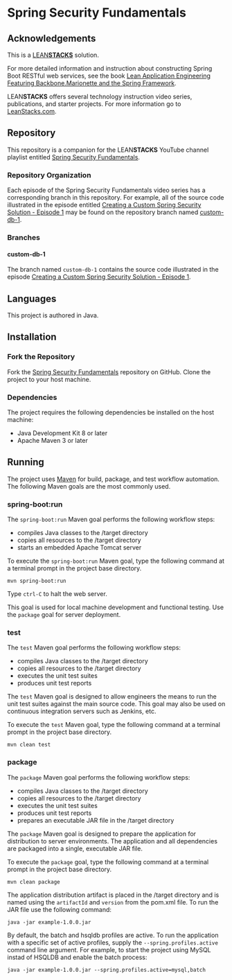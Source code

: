 # Spring Security Fundamentals

## Acknowledgements

This is a [LEAN**STACKS**](http://www.leanstacks.com) solution.

For more detailed information and instruction about constructing Spring Boot RESTful web services, see the book [Lean Application Engineering Featuring Backbone.Marionette and the Spring Framework](https://leanpub.com/leanstacks-marionette-spring).

LEAN**STACKS** offers several technology instruction video series, publications, and starter projects.  For more information go to [LeanStacks.com](http://www.leanstacks.com/).

## Repository

This repository is a companion for the LEAN**STACKS** YouTube channel playlist entitled [Spring Security Fundamentals](https://www.youtube.com/playlist?list=PLGDwUiT1wr6-cvT21QHjfB_9xf7b7k7a-).

### Repository Organization

Each episode of the Spring Security Fundamentals video series has a corresponding branch in this repository.  For example, all of the source code illustrated in the episode entitled [Creating a Custom Spring Security Solution - Episode 1](https://youtu.be/XLfOlqG_tNU?list=PLGDwUiT1wr6-cvT21QHjfB_9xf7b7k7a-) may be found on the repository branch named [custom-db-1](https://github.com/mwarman/spring-security-fundamentals/tree/custom-db-1).

### Branches

#### custom-db-1

The branch named `custom-db-1` contains the source code illustrated in the episode [Creating a Custom Spring Security Solution - Episode 1](https://github.com/mwarman/spring-security-fundamentals/tree/custom-db-1).


## Languages

This project is authored in Java.

## Installation

### Fork the Repository

Fork the [Spring Security Fundamentals](https://github.com/mwarman/spring-security-fundamentals) repository on GitHub.  Clone the project to your host machine.

### Dependencies

The project requires the following dependencies be installed on the host machine:

* Java Development Kit 8 or later
* Apache Maven 3 or later

## Running

The project uses [Maven](http://maven.apache.org/) for build, package, and test workflow automation.  The following Maven goals are the most commonly used.

### spring-boot:run

The `spring-boot:run` Maven goal performs the following workflow steps:

* compiles Java classes to the /target directory
* copies all resources to the /target directory
* starts an embedded Apache Tomcat server

To execute the `spring-boot:run` Maven goal, type the following command at a terminal prompt in the project base directory.

```
mvn spring-boot:run
```

Type `ctrl-C` to halt the web server.

This goal is used for local machine development and functional testing.  Use the `package` goal for server deployment.

### test

The `test` Maven goal performs the following workflow steps:

* compiles Java classes to the /target directory
* copies all resources to the /target directory
* executes the unit test suites
* produces unit test reports

The `test` Maven goal is designed to allow engineers the means to run the unit test suites against the main source code.  This goal may also be used on continuous integration servers such as Jenkins, etc.

To execute the `test` Maven goal, type the following command at a terminal prompt in the project base directory.

```
mvn clean test
```

### package

The `package` Maven goal performs the following workflow steps:

* compiles Java classes to the /target directory
* copies all resources to the /target directory
* executes the unit test suites
* produces unit test reports
* prepares an executable JAR file in the /target directory

The `package` Maven goal is designed to prepare the application for distribution to server environments.  The application and all dependencies are packaged into a single, executable JAR file.

To execute the `package` goal, type the following command at a terminal prompt in the project base directory.

```
mvn clean package
```

The application distribution artifact is placed in the /target directory and is named using the `artifactId` and `version` from the pom.xml file.  To run the JAR file use the following command:

```
java -jar example-1.0.0.jar
```

By default, the batch and hsqldb profiles are active.  To run the application with a specific set of active profiles, supply the `--spring.profiles.active` command line argument.  For example, to start the project using MySQL instad of HSQLDB and enable the batch process:

```
java -jar example-1.0.0.jar --spring.profiles.active=mysql,batch
```

